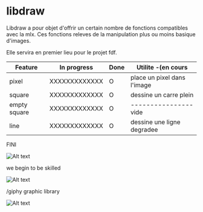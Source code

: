 # libdraw

Libdraw a pour objet d'offrir un certain nombre de fonctions compatibles avec la mlx.
Ces fonctions releves de la manipulation plus ou moins basique d'images.

Elle servira en premier lieu pour le projet fdf.

| Feature 		| In progress	| Done	| Utilite -(en cours				|
| --------------|---------------|-------|---------------------------------- |
| pixel			| XXXXXXXXXXXXX	|   O   | place un pixel dans l'image		|
| square		| XXXXXXXXXXXXX	|	O	| dessine un carre plein			|
| empty square	| XXXXXXXXXXXXX	|	O	| ---------------- vide				|
| line			| XXXXXXXXXXXXX	|   O	| dessine une ligne degradee		|

FINI

![Alt text](https://media.giphy.com/media/mp1JYId8n0t3y/giphy.gif)

we begin to be skilled

![Alt text](http://media.giphy.com/media/lOCRuOzOMJ2g0/giphy-tumblr.gif)

/giphy graphic library

![Alt text](http://media0.giphy.com/media/IerVAJUS26GQg/giphy.gif)
